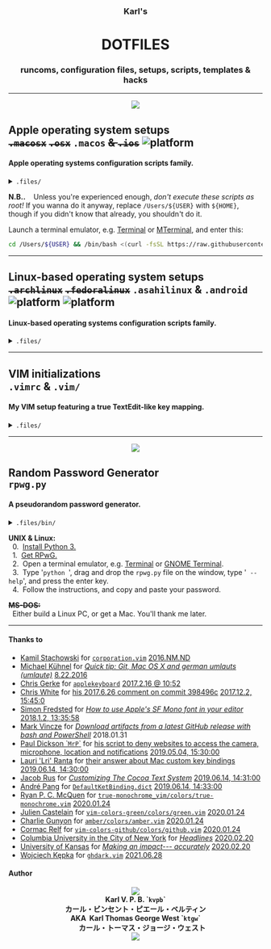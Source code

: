 <h3 align='center'><b>Karl's</b></h3>
<h1 align='center'><b>DOTFILES</b></h1>
<h3 align='center'><b>runcoms, configuration files, setups, scripts, templates & hacks</b></h3>

---

<p align='center'><a href=''><img src='https://gistcdn.githack.com/kvpb/807924c1f72cc407d798f22431559f3d/raw/e7828591fe13bb451b05ea0512d67f19e6c8fdb6/macospackagemanager.svg'></a></p>

## **Apple operating system setups**<br>~~`.macosx`~~ ~~`.osx`~~ `.macos` ~~& `.ios`~~ ![platform](https://gistcdn.githack.com/kvpb/ed57eb3a03f2b5338fbede97e7cf296b/raw/ea6556bb04f592433023533ddbd931cc7d23e92b/apple-F6F6F6D5E1ED1E72F21AD5FD-madeona-1AD5FD1E72F2-mac-F6F6F6D5E1ED.svg)
#### Apple operating systems configuration scripts family.

<details><summary><code>.files/</code></summary>

- [x] ~~`.osx`~~ ~~`.macosx`~~ `.macos`
- [ ] ~~`.ios`~~
</details>

**N.B..**&nbsp;&nbsp;&nbsp;&nbsp;Unless you're experienced enough, _don't execute these scripts as root!_ If you wanna do it anyway, replace `/Users/${USER}` with `${HOME}`, though if you didn't know that already, you shouldn't do it.

Launch a terminal emulator, e.g. [Terminal](https://web.archive.org/web/20190326164259/https://support.apple.com/guide/terminal/welcome/mac) or [MTerminal](https://web.archive.org/web/20141020160524/http://cydia.saurik.com/package/com.officialscheduler.mterminal/), and enter this:

```sh
cd /Users/${USER} && /bin/bash <(curl -fsSL https://raw.githubusercontent.com/kvpb/.files/master/.macos)
```

---

## **Linux-based operating system setups**<br>~~`.archlinux`~~ ~~`.fedoralinux`~~ `.asahilinux` & `.android` ![platform](https://gistcdn.githack.com/kvpb/ed57eb3a03f2b5338fbede97e7cf296b/raw/ea6556bb04f592433023533ddbd931cc7d23e92b/ubuntu-F6F6F6D5E1ED1E72F21AD5FD-madeona-1AD5FD1E72F2-linuxbox-F6F6F6D5E1ED.svg) ![platform](https://gistcdn.githack.com/kvpb/ed57eb3a03f2b5338fbede97e7cf296b/raw/ea6556bb04f592433023533ddbd931cc7d23e92b/android-F6F6F6D5E1ED1E72F21AD5FD-madeonan-1AD5FD1E72F2-androidphone-F6F6F6D5E1ED.svg)
#### Linux-based operating systems configuration scripts family.

<details><summary><code>.files/</code></summary>

- [x] ~~`.archlinux`~~ ~~`.fedoralinux`~~ `.asahilinux`
- [ ] `.android`
</details>

<!--**N.B..**&nbsp;&nbsp;&nbsp;&nbsp;Unless you're experienced enough, _don't execute these scripts as root!_ If you wanna do it anyway, replace `/home/${USER}` with `${HOME}`, though if you didn't know that already, you shouldn't do it.

Launch a terminal emulator, e.g. [GNOME Terminal](https://terminator-gtk3.readthedocs.io/en/latest/), [Terminator](https://terminator-gtk3.readthedocs.io/en/latest/) or [Terminal Emulator for Android](https://play.google.com/store/apps/details?id=jackpal.androidterm), and enter this:

```sh
cd /home/${USER} && wget -qO- https://raw.githubusercontent.com/kvpb/.files/master/.lbos | bash -s -- -v -v
```
-->
---

## **VIM initializations**<br>`.vimrc` & `.vim/`
#### My VIM setup featuring a true TextEdit-like key mapping.

<details><summary><code>.files/</code></summary>

- [x] `.vim/`
- [x] `.vimrc`
<!--- [x] `.bashrc` required as 'dependency'--></details>

---

<p align='center'><a href='https://github.com/kvpb/.files/blob/master/bin/rpwg.py'><img src='https://gistcdn.githack.com/kvpb/c9d1aa35c62862e73c50836dc49dbc66/raw/5c32c06d72b0169b6ed688efdd99d1d3d6d2eb31/rpwg.svg'></a></p>

## **Random Password Generator**<br>`rpwg.py`
#### A pseudorandom password generator.

<details><summary><code>.files/</code><code>bin/</code></summary>

- [x] `rpwg.py`
</details>

**UNIX & Linux:**  
&nbsp;&nbsp;0.&nbsp;&nbsp;[Install Python 3.](https://wiki.python.org/moin/BeginnersGuide/Download)  
&nbsp;&nbsp;1.&nbsp;&nbsp;[Get RPwG.](https://github.com/kvpb/rpwg/releases/tag/1.10)  
&nbsp;&nbsp;2.&nbsp;&nbsp;Open a terminal emulator, e.g. [Terminal](https://web.archive.org/web/20190326164259/https://support.apple.com/guide/terminal/welcome/mac) or [GNOME Terminal](https://web.archive.org/web/20130207013917/http://help.gnome.org/users/gnome-terminal/stable/).  
&nbsp;&nbsp;3.&nbsp;&nbsp;Type '`python `', drag and drop the `rpwg.py` file on the window, type '` --help`', and press the enter key.  
&nbsp;&nbsp;4.&nbsp;&nbsp;Follow the instructions, and copy and paste your password.

~~**MS-DOS:**~~  
&nbsp;&nbsp;Either build a Linux PC, or get a Mac. You'll thank me later.

---
<!--
## **Karl's Notetaking System**
-->
<!--<p align='center'><a=href='https://github.com/kvpb/.files/raw/master/notetakingsystem.docx'><img src='https://gist.githack.com/kvpb/d09c287b1d3c8e77bb9897db657938d4/raw/54cdac0b8ffad36d9ade790cfa53d138c6867412/karlbertinsscratchingsystemfrontcover.svg'></a>-->
<!--
#### Where-is
<details><summary><code>.files/</code></summary>

- [x] `flashcardsstructures.docx`
- [x] `uenctcnyyyymmdd.docx`
- [x] `Forename_Surname_UEN_GN_Fiche_de_lecture.docx`
- [x] `Forename_Surname_UEN_GN_Memoire.docx`
- [x] `notetakingstructures.docx`
- [x] `notetakingsystem.docx`
- [x] `name.docx`
</details>

#### What-is

The scratching system I built at university for better cleaner faster note-taking. This read-me has been written following these guidelines.

**NB:** If you have any suggestion to improve it, feel free to jump in, express yourself, let loose--- open an issue or contact me. You're always welcome.

---
-->
#### Thanks to

* [Kamil Stachowski](https://www.vim.org/account/profile.php?user_id=15489) for [`corporation.vim`](https://www.vim.org/scripts/download_script.php?src_id=9465) [2016.NM.ND](https://web.archive.org/web/20200208141740/https://www.vim.org/scripts/download_script.php?src_id=9465)
* [Michael Kühnel](http://michael-kuehnel.de/) for [_Quick tip: Git, Mac OS X and german umlauts (umlaute)_](https://web.archive.org/web/20141206131949/https://michael-kuehnel.de/git/2014/11/21/git-mac-osx-and-german-umlaute.html) [8.22.2016](https://github.com/mischah/dotfiles/commit/f2ab1a8bb27a6dc944e2abd991f499e7928aef0d)
* [Chris Gerke](https://www.linkedin.com/in/chrisgerke) for [`applekeyboard`](https://gist.githubusercontent.com/cgerke/e5500f93cd5edf05084c/raw/18c4513d662ffc636eba56f854b5e3b817c4bf51/applekeyboard) [2017.2.16 @ 10:52](https://gist.github.com/cgerke/e5500f93cd5edf05084c/18c4513d662ffc636eba56f854b5e3b817c4bf51)
* [Chris White](https://github.com/christopherdwhite) for [his 2017.6.26 comment on commit 398496c](https://github.com/mathiasbynens/dotfiles/commit/398496c2372d65c0e6770d02b0c5b49c0d636f31#comments) [2017.12.2, 15:45:0](https://github.com/mathiasbynens/dotfiles/commit/398496c2372d65c0e6770d02b0c5b49c0d636f31#commitcomment-22753491)
* [Simon Fredsted](https://simonfredsted.com/) for [_How to use Apple's SF Mono font in your editor_](https://web.archive.org/web/20190317135558/https://simonfredsted.com/1438) [2018.1.2, 13:35:58](https://web.archive.org/save/https://simonfredsted.com/1438)
* [Mark Vincze](https://blog.markvincze.com) for [_Download artifacts from a latest GitHub release with bash and PowerShell_](https://web.archive.org/web/20180131223312/https://blog.markvincze.com/download-artifacts-from-a-latest-github-release-in-sh-and-powershell/) 2018.01.31
* [Paul Dickson \``MrP`\`](https://web.archive.org/web/20180921074452/https://www.jamf.com/jamf-nation/users/9931/mrp) for [his script to deny websites to access the camera, microphone, location and notifications](https://www.jamf.com/jamf-nation/discussions/26028/programatic-configuration-of-safari-11-websites-preferences-tab#responseChild157039) [2019.05.04, 15:30:00](https://web.archive.org/web/20190504131334/https://www.jamf.com/jamf-nation/discussions/26028/programatic-configuration-of-safari-11-websites-preferences-tab#responseChild157039)
* [Lauri 'Lri' Ranta](http://lri.me/) for [their answer about Mac custom key bindings](https://web.archive.org/web/20130203125715/https://superuser.com/questions/463456/how-to-configure-keyboard-shortcuts-for-special-characters-on-os-x#463517) [2019.06.14, 14:30:00](https://web.archive.org/web/20190614130455/https://superuser.com/questions/463456/how-to-configure-keyboard-shortcuts-for-special-characters-on-os-x#463517)
* [Jacob Rus](https://www.hcs.harvard.edu/~jrus/) for [_Customizing The Cocoa Text System_](https://web.archive.org/web/20060412153805/http://www.hcs.harvard.edu/~jrus/Site/Cocoa%20Text%20System.html) [2019.06.14, 14:31:00](https://web.archive.org/web/20190614131351/http://www.hcs.harvard.edu/~jrus/Site/Cocoa%20Text%20System.html)
* [André Pang](http://algorithm.com.au) for [`DefaultKetBinding.dict`](https://web.archive.org/web/20041104054838/http://www.algorithm.com.au/files/mac_os_x/DefaultKeyBinding.dict) [2019.06.14, 14:33:00](https://web.archive.org/web/20190614132419/http://algorithm.com.au/blog/files/54a269e385916faedf9560b7fd97a50c-279.html)
* [Ryan P. C. McQuen](https://ryanpcmcquen.org/) for [`true-monochrome_vim/colors/true-monochrome.vim`](https://raw.githubusercontent.com/ryanpcmcquen/true-monochrome_vim/master/colors/true-monochrome.vim) [2020.01.24](https://github.com/ryanpcmcquen/true-monochrome_vim/commit/e1bcbcf9deca4527ed19bb5cb1ed10fe1cd6b9e8#diff-9fb420887ac445c338b9ea01e7d7ed4b)
* [Julien Castelain](http://julien.js.org/) for [`vim-colors-green/colors/green.vim`](https://raw.githubusercontent.com/julien/vim-colors-green/master/colors/green.vim) [2020.01.24](https://github.com/julien/vim-colors-green/commit/c2ab216a1f8e9d15ddf25135200048326a76394b#diff-d8165931f5472490634f50524de08eca)
* [Charlie Gunyon](http://charlieg.net/) for [`amber/colors/amber.vim`](https://raw.githubusercontent.com/camgunz/amber/master/colors/amber.vim) [2020.01.24](https://github.com/camgunz/amber/commit/23d8e7a53e39e31c01c4fc1e353d95781fa08e49#diff-b3098a38cdf626efc0cc5ddbb858c1c4)
* [Cormac Relf](https://github.com/cormacrelf) for [`vim-colors-github/colors/github.vim`](https://raw.githubusercontent.com/cormacrelf/vim-colors-github/master/colors/github.vim) [2020.01.24](https://github.com/cormacrelf/vim-colors-github/commit/acb712c76bb73c20eb3d7e625a48b5ff59f150d0#diff-451fb194f8486978732fecc575e54723)
* [Columbia University in the City of New York](https://www.columbia.edu/) for [_Headlines_](https://web.archive.org/web/20041108032317/http://www.columbia.edu/itc/journalism/isaacs/client_edit/Headlines.html) [2020.02.20](http://www.columbia.edu/itc/journalism/isaacs/client_edit/Headlines.html)
* [University of Kansas](https://www.ku.edu/) for [_Making an impact--- accurately_](https://web.archive.org/web/20060904173706/https://web.ku.edu/~edit/heads.html) [2020.02.20](https://web.ku.edu/~edit/heads.html)
* [Wojciech Kępka](https://wkepka.dev/) for [`ghdark.vim`](https://raw.githubusercontent.com/wojciechkepka/vim-github-dark/master/colors/ghdark.vim) [2021.06.28](https://github.com/wojciechkepka/vim-github-dark/commit/c3eca592f8f6ed9fb7c0cebe1ad8be6c63775571#diff-2abd43c7b1fb004df78d81ffe810b181fba9c88cfcd8ce15403ccb8e4e396e2e)

#### Author

<p align='center'><a href='http://kvpb.co'><img src='https://gistcdn.githack.com/kvpb/c80594e9079e857c55c36dec49a1a2d7/raw/eec54d5821dc092ad910635141c4e4feebf07565/kvpbssymbol.svg'></a><br>
<b>Karl V. P. B. `<code>kvpb</code>`<br>
カール・ビンセント・ピエール・ベルティン</b><br>
<b>AKA&nbsp;&nbsp;Karl Thomas George West `<code>ktgw</code>`<br>
&nbsp;&nbsp;&nbsp;&nbsp;&nbsp;&nbsp;&nbsp;&nbsp;カール・トーマス・ジョージ・ウェスト</b><br>
<!--<a href='https://x.com/ktgwkvpb'>X</a>&nbsp;&nbsp;&nbsp;&nbsp;<a href='https://bsky.app/profile/kvpb.bsky.social'>Bluesky</a><br>-->
<img src='https://gistcdn.githack.com/kvpb/f5f75716dd024cc48f8dc28176c0b642/raw/e5344bebf926b378faeb208724ae97f4e06639ca/kvpbsesrbrating.svg'></p>